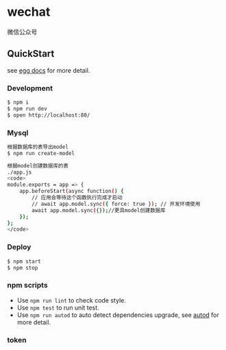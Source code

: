 # wechat

微信公众号

## QuickStart

<!-- add docs here for user -->

see [egg docs][egg] for more detail.

### Development

```bash
$ npm i
$ npm run dev
$ open http://localhost:80/
```
### Mysql
```bash
根据数据库的表导出model
$ npm run create-model
```
```bash
根据model创建数据库的表
./app.js
<code>
module.exports = app => {
    app.beforeStart(async function() {
        // 应用会等待这个函数执行完成才启动
        // await app.model.sync({ force: true }); // 开发环境使用
        await app.model.sync({});//更具model创建数据库
    });
};
</code>
```

### Deploy

```bash
$ npm start
$ npm stop
```

### npm scripts

- Use `npm run lint` to check code style.
- Use `npm test` to run unit test.
- Use `npm run autod` to auto detect dependencies upgrade, see [autod](https://www.npmjs.com/package/autod) for more detail.


[egg]: https://eggjs.org

### token
```bash{"accessToken":"9_YWW3ZAWS2kJv8mqX5qR3blToipy5sUohC8ngqErUwJC6G3VyF_VeMThUDPVq78M0tX6e0fvc4J-qEuKCdO_P07rSigPzzEQTmIGhqeO9MBNJwED48sto9z_ckn_x-j9_qPRlAdVhmhLkZtBwBXUiAHAIEB","expireTime":1524818149730}
```